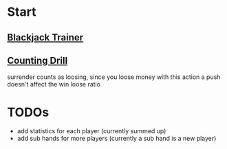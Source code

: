 # Start

## [Blackjack Trainer](https://markuspinter.github.io/blackjack_trainer/client/index.html)

## [Counting Drill](https://markuspinter.github.io/blackjack_trainer/client/counting_drill.html)


surrender counts as loosing, since you loose money with this action
a push doesn't affect the win loose ratio

# TODOs

- add statistics for each player (currently summed up)
- add sub hands for more players (currently a sub hand is a new player)
